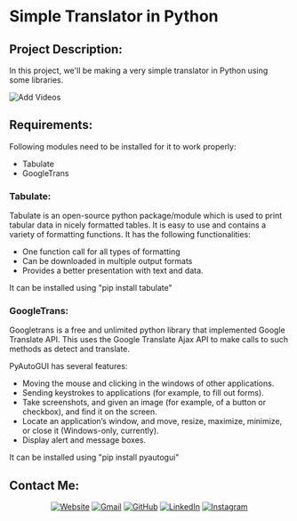 # Simple Translator in Python


## Project Description:
In this project, we'll be making a very simple translator in Python using some libraries.

![Add Videos]()

## Requirements:
Following modules need to be installed for it to work properly:
- Tabulate
- GoogleTrans

### Tabulate:
Tabulate is an open-source python package/module which is used to print tabular data in nicely formatted tables. It is easy to use and contains a variety of formatting functions. It has the following functionalities:

- One function call for all types of formatting
- Can be downloaded in multiple output formats
- Provides a better presentation with text and data.

It can be installed using "pip install tabulate"


### GoogleTrans:
Googletrans is a free and unlimited python library that implemented Google Translate API. This uses the Google Translate Ajax API to make calls to such methods as detect and translate.

PyAutoGUI has several features:

- Moving the mouse and clicking in the windows of other applications.
- Sending keystrokes to applications (for example, to fill out forms).
- Take screenshots, and given an image (for example, of a button or checkbox), and find it on the screen.
- Locate an application’s window, and move, resize, maximize, minimize, or close it (Windows-only, currently).
- Display alert and message boxes.

It can be installed using "pip install pyautogui"


## Contact Me: 
<p align="center">
  <a href="http://www.hxndev.com/"><img src="https://img.icons8.com/bubbles/50/000000/web.png" alt="Website"/></a>
	<a href="mailto:chhxnshah@gmail.com"><img src="https://img.icons8.com/bubbles/50/000000/gmail.png" alt="Gmail"/></a>
	<a href="https://github.com/HxnDev"><img src="https://img.icons8.com/bubbles/50/000000/github.png" alt="GitHub"/></a>
	<a href="https://www.linkedin.com/in/hassan-shahzad-2a6617212/"><img src="https://img.icons8.com/bubbles/50/000000/linkedin.png" alt="LinkedIn"/></a>
	<a href="https://www.instagram.com/hxn_photography/?hl=en"><img src="https://img.icons8.com/bubbles/50/000000/instagram.png" alt="Instagram"/></a>
	
</p>
